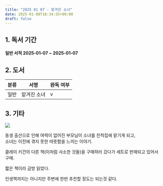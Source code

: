 ```yaml
---
title: "2025 01 07 - 맡겨진 소녀"
date: 2025-01-08T16:34:55+09:00
draft: false
---
```


## 1. 독서 기간

#### 일반 서적 2025-01-07 ~ 2025-01-07

## 2. 도서

| 분류 | 서명        | 완독 여부 |
| ---- | ----------- | --------- |
| 일반 | 맡겨진 소녀 | v         |

## 3. 기타

![](/img/reading-log/foster.jpg)

동생 출산으로 인해 여력이 없어진 부모님이 소녀를 친척집에 맡기게 되고,   
소녀는 이전에 겪지 못한 따뜻함을 느끼는 이야기.

클레이 키건의 다른 책(이처럼 사소한 것들)을 구매하러 갔다가 세트로 판매되고 있어서 구매. 

짧은 책이라 금방 읽었다.  

인생책까지는 아니지만 주변에 한번 추천할 정도는 되는것 같다.
